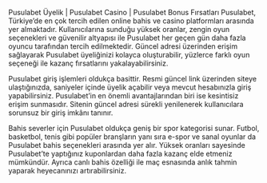 Pusulabet Üyelik | Pusulabet Casino | Pusulabet Bonus Fırsatları
Pusulabet, Türkiye’de en çok tercih edilen online bahis ve casino platformları arasında yer almaktadır. Kullanıcılarına sunduğu yüksek oranlar, zengin oyun seçenekleri ve güvenilir altyapısı ile Pusulabet her geçen gün daha fazla oyuncu tarafından tercih edilmektedir. Güncel adresi üzerinden erişim sağlayarak Pusulabet üyeliğinizi kolayca oluşturabilir, yüzlerce farklı oyun seçeneği ile kazanç fırsatlarını yakalayabilirsiniz.

Pusulabet giriş işlemleri oldukça basittir. Resmi güncel link üzerinden siteye ulaştığınızda, saniyeler içinde üyelik açabilir veya mevcut hesabınızla giriş yapabilirsiniz. Pusulabet’in en önemli avantajlarından biri ise kesintisiz erişim sunmasıdır. Sitenin güncel adresi sürekli yenilenerek kullanıcılara sorunsuz bir giriş imkânı tanınır.

Bahis severler için Pusulabet oldukça geniş bir spor kategorisi sunar. Futbol, basketbol, tenis gibi popüler branşların yanı sıra e-spor ve sanal oyunlar da Pusulabet bahis seçenekleri arasında yer alır. Yüksek oranları sayesinde Pusulabet’te yaptığınız kuponlardan daha fazla kazanç elde etmeniz mümkündür. Ayrıca canlı bahis özelliği ile maç esnasında anlık tahmin yaparak heyecanınızı artırabilirsiniz.
